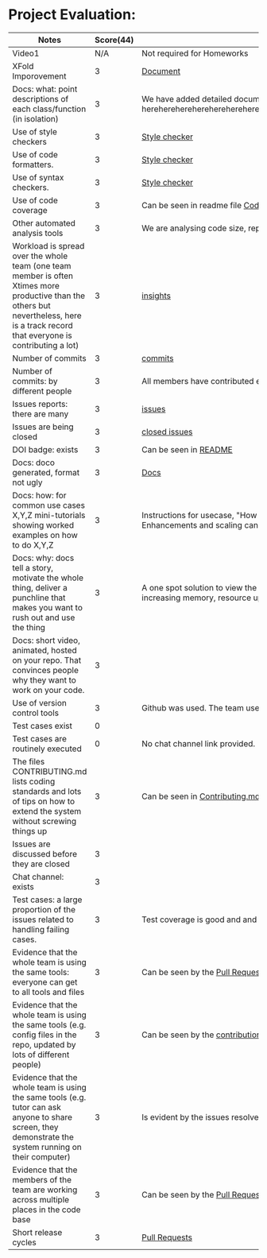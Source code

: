 # Project Evaluation:



| Notes                                                                                                                                                                                   |Score(44)| Evidence                                                                                                                                                                          |
|-----------------------------------------------------------------------------------------------------------------------------------------------------------------------------------------|---------|-----------------------------------------------------------------------------------------------------------------------------------------------------------------------------------|
| Video1                                                                                                                                                                                  | N/A | Not required for Homeworks                                                                                                                                                        |
| XFold Imporovement                                                                                                                                                                      |3| [Document](https://docs.google.com/document/d/1RdMRLtXNsLXfKQEYGx74gnLFtfKDUw35MHHgc2TtDuA/edit)                                                                                  |
| Docs: what: point descriptions of each class/function (in isolation)	                                                                                                                   | 3 | We have added detailed documentation using sphinx. The documentation can be found (here herehereherehereherehereherehereherehereherehereherehereherehereherehereherehereherehere) |
| Use of style checkers	                                                                                                                                                                  |3| [Style checker](https://github.com/team-12-csc-510/amatsa/blob/main/.pre-commit-config.yaml)                                                                                      |
| Use of code formatters.	                                                                                                                                                                | 3 | [Style checker](https://github.com/team-12-csc-510/amatsa/blob/main/.pre-commit-config.yaml)                                                                                      |
| Use of syntax checkers.	                                                                                                                                                                | 3 | [Style checker](https://github.com/team-12-csc-510/amatsa/blob/main/.pre-commit-config.yaml)                                                                                      |
| Use of code coverage                                                                                                                                                                    |3| Can be seen in readme file [Code coverage](https://github.com/team-12-csc-510/amatsa)                                                                                              |
| Other automated analysis tools	                                                                                                                                                         | 3 | We are analysing code size, repo size, commit activity which can be seen in [README](https://github.com/team-12-csc-510/amatsa)                                                   |
| Workload is spread over the whole team (one team member is often Xtimes more productive than the others but nevertheless, here is a track record that everyone is contributing a lot)		 | 3 | [insights](https://github.com/team-12-csc-510/amatsa/pulse)                                                                                                                       |
| Number of commits	                                                                                                                                                                      | 3 | [commits](https://github.com/team-12-csc-510/amatsa/commits/main)                                                                                                                 |
| Number of commits: by different people	                                                                                                                                                 |  3 | All members have contributed equally as seen [here](https://github.com/team-12-csc-510/amatsa/pulse)                                                                              |
| Issues reports: there are many	                                                                                                                                                         | 3 | [issues](https://github.com/team-12-csc-510/amatsa/issues)                                                                                                                        |
| Issues are being closed	                                                                                                                                                                |3 | [closed issues](https://github.com/team-12-csc-510/amatsa/issues?q=is%3Aissue+is%3Aclosed)                                                                                        |
| DOI badge: exists	                                                                                                                                                                      |3 | Can be seen in  [README](https://github.com/team-12-csc-510/amatsa)                                                                                                               |
| Docs: doco generated, format not ugly	                                                                                                                                                  |3| [Docs]()                                                                                                                                                                          |
| Docs: how: for common use cases X,Y,Z mini-tutorials showing worked examples on how to do X,Y,Z	                                                                                        | 3 | Instructions for usecase, "How stuff works",Installation, Developer Environment Setup, Enhancements and scaling can be seen in  [README](https://github.com/team-12-csc-510/amatsa) |                                                                                                                                                                               |
|Docs: why: docs tell a story, motivate the whole thing, deliver a punchline that makes you want to rush out and use the thing	| 3 | A one spot solution to view the status of all your machines and take action prior to needs like increasing memory, resource updation, identifying power outage, etc. |
|Docs: short video, animated, hosted on your repo. That convinces people why they want to work on your code.	| 3 |  |
| Use of version control tools                                                                                                                                                            | 3 | Github was used. The team used different [branches](https://github.com/nakraft/CSC510/branches) for adding features which is a good practice.                                     |
|Test cases exist	| 0 | |
|Test cases are routinely executed	| 0 | No chat channel link provided. |
|The files CONTRIBUTING.md lists coding standards and lots of tips on how to extend the system without screwing things up	|3| Can be seen in [Contributing.md](https://github.com/team-12-csc-510/amatsa/blob/main/CONTRIBUTING.md) |
|Issues are discussed before they are closed	| 3 | |
|Chat channel: exists	| 3 | |
|Test cases: a large proportion of the issues related to handling failing cases.	| 3 | Test coverage is good and and can be seen in [README](https://github.com/team-12-csc-510/amatsa)|
|Evidence that the whole team is using the same tools: everyone can get to all tools and files	| 3 | Can be seen by the [Pull Requests](https://github.com/team-12-csc-510/amatsa/pulls?q=is%3Apr+is%3Aclosed)|
|Evidence that the whole team is using the same tools (e.g. config files in the repo, updated by lots of different people)		| 3 | Can be seen by the [contributions](https://github.com/team-12-csc-510/amatsa/pulse) and [Pull Requests](https://github.com/team-12-csc-510/amatsa/pulls?q=is%3Apr+is%3Aclosed) |
|Evidence that the whole team is using the same tools (e.g. tutor can ask anyone to share screen, they demonstrate the system running on their computer)		| 3 | Is evident by the issues resolved using same tools in [Pull Requests](https://github.com/team-12-csc-510/amatsa/pulls?q=is%3Apr+is%3Aclosed)|
|Evidence that the members of the team are working across multiple places in the code base		| 3 | Can be seen by the [Pull Requests](https://github.com/team-12-csc-510/amatsa/pulls?q=is%3Apr+is%3Aclosed) |
|Short release cycles |  3 | [Pull Requests](https://github.com/team-12-csc-510/amatsa/pulls?q=is%3Apr+is%3Aclosed) |
